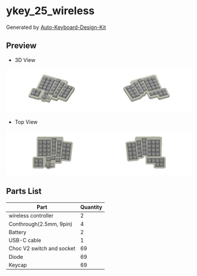 # ykey_25_wireless

Generated by [Auto-Keyboard-Design-Kit](https://auto-kdk.pages.dev/)

## Preview

- 3D View

![Case Preview](images/ykey_25_wireless-case-preview.png)

- Top View

![Top View](images/ykey_25_wireless-top-view.png)

## Parts List

|Part|Quantity|
|---|---|
|wireless controller|2|
|Conthrough(2.5mm, 9pin)|4|
|Battery|2|
USB-C cable|1|
|Choc V2 switch and socket|69|
|Diode|69|
|Keycap|69|


